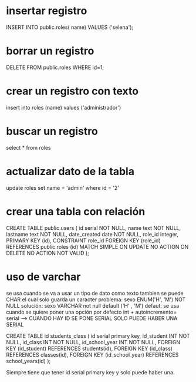 # insertar registro
INSERT INTO public.roles(
	 name)
	VALUES ('selena');
# borrar un registro
DELETE FROM public.roles
	WHERE id=1;
# crear un registro con texto
insert into roles 
(name) 
values ('administrador')
# buscar un registro 
select * from roles
# actualizar dato de la tabla
update roles 
set name = 'admin'
where id = '2'
# crear una tabla con relación
CREATE TABLE public.users
(
    id serial NOT NULL,
    name text NOT NULL,
    lastname text NOT NULL,
    date_created date NOT NULL,
    role_id integer,
    PRIMARY KEY (id),
    CONSTRAINT role_id FOREIGN KEY (role_id)
        REFERENCES public.roles (id) MATCH SIMPLE
        ON UPDATE NO ACTION
        ON DELETE NO ACTION
        NOT VALID
);
# uso de varchar
se usa cuando se va a usar un tipo de dato como texto tambien se puede CHAR el cual solo guarda un caracter
problema: sexo ENUM('H', 'M') NOT NULL 
solución: sexo VARCHAR not null default ('H' , 'M')
defaut: se usa cuando se quiere poner una opción por defecto
int + autoincremento= serial --> CUANDO HAY ID SE PONE SERIAL SOLO PUEDE HABER UNA SERIAL

CREATE TABLE id students_class (
    id serial primary key,
    id_student INT NOT NULL,
    id_class INT NOT NULL,
    id_school_year INT NOT NULL,
    FOREIGN KEY (id_student) REFERENCES students(id),
    FOREIGN KEY (id_class) REFERENCES classes(id),
    FOREIGN KEY (id_school_year) REFERENCES school_years(id)
);

Siempre tiene que tener id serial primary key y solo puede haber una. 
